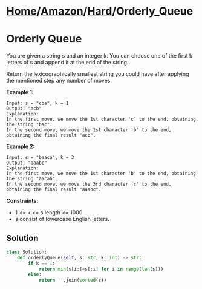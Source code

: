 # [Home](./../..)/[Amazon](./..)/[Hard](./)/Orderly_Queue
<h1>Orderly Queue</h1>

<p>
You are given a string s and an integer k. You can choose one of the first k letters of s and append it at the end of the string..
</p>
<p>
Return the lexicographically smallest string you could have after applying the mentioned step any number of moves.
</p>

<b>Example 1:</b>

    Input: s = "cba", k = 1
    Output: "acb"
    Explanation: 
    In the first move, we move the 1st character 'c' to the end, obtaining the string "bac".
    In the second move, we move the 1st character 'b' to the end, obtaining the final result "acb".

<b>Example 2:</b>

    Input: s = "baaca", k = 3
    Output: "aaabc"
    Explanation: 
    In the first move, we move the 1st character 'b' to the end, obtaining the string "aacab".
    In the second move, we move the 3rd character 'c' to the end, obtaining the final result "aaabc".
<b>Constraints:</b>

- 1 <= k <= s.length <= 1000
- s consist of lowercase English letters.

<h2>Solution</h2>

```python
class Solution:
    def orderlyQueue(self, s: str, k: int) -> str:
        if k == 1:
            return min(s[i:]+s[:i] for i in range(len(s)))
        else:
            return ''.join(sorted(s))
```
